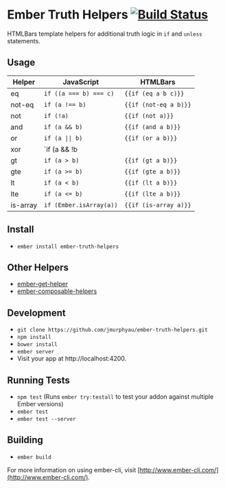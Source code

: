 # Ember Truth Helpers [![Build Status](https://travis-ci.org/jmurphyau/ember-truth-helpers.svg?branch=master)](https://travis-ci.org/jmurphyau/ember-truth-helpers)

HTMLBars template helpers for additional truth logic in `if` and `unless` statements.

## Usage

Helper   | JavaScript                           | HTMLBars
---------|--------------------------------------|-------------------
eq       | `if ((a === b) === c)`               | `{{if (eq a b c)}}`
not-eq   | `if (a !== b)`                       | `{{if (not-eq a b)}}`
not      | `if (!a)`                            | `{{if (not a)}}`
and      | `if (a && b)`                        | `{{if (and a b)}}`
or       | <code>if (a &#124;&#124; b)</code>   | `{{if (or a b)}}`
xor      | `if (a && !b || !a && b)`            | `{{if (xor a b)}}`
gt       | `if (a > b)`                         | `{{if (gt a b)}}`
gte      | `if (a >= b)`                        | `{{if (gte a b)}}`
lt       | `if (a < b)`                         | `{{if (lt a b)}}`
lte      | `if (a <= b)`                        | `{{if (lte a b)}}`
is-array | `if (Ember.isArray(a))`              | `{{if (is-array a)}}`

## Install

* `ember install ember-truth-helpers`

## Other Helpers

* [ember-get-helper](https://github.com/jmurphyau/ember-get-helper)
* [ember-composable-helpers](https://github.com/DockYard/ember-composable-helpers)

## Development

* `git clone https://github.com/jmurphyau/ember-truth-helpers.git`
* `npm install`
* `bower install`
* `ember server`
* Visit your app at http://localhost:4200.

## Running Tests

* `npm test` (Runs `ember try:testall` to test your addon against multiple Ember versions)
* `ember test`
* `ember test --server`

## Building

* `ember build`

For more information on using ember-cli, visit [http://www.ember-cli.com/](http://www.ember-cli.com/).
